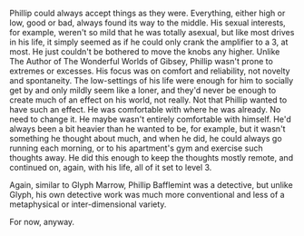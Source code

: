 Phillip could always accept things as they were. Everything, either high or low, good or bad, always found its way to the middle. His sexual interests, for example, weren't so mild that he was totally asexual, but like most drives in his life, it simply seemed as if he could only crank the amplifier to a 3, at most. He just couldn't be bothered to move the knobs any higher. Unlike The Author of The Wonderful Worlds of Gibsey, Phillip wasn't prone to extremes or excesses. His focus was on comfort and reliability, not novelty and spontaneity. The low-settings of his life were enough for him to socially get by and only mildly seem like a loner, and they'd never be enough to create much of an effect on his world, not really. Not that Phillip wanted to have such an effect. He was comfortable with where he was already. No need to change it. He maybe wasn't entirely comfortable with himself. He'd always been a bit heavier than he wanted to be, for example, but it wasn't something he thought about much, and when he did, he could always go running each morning, or to his apartment's gym and exercise such thoughts away. He did this enough to keep the thoughts mostly remote, and continued on, again, with his life, all of it set to level 3.

Again, similar to Glyph Marrow, Phillip Bafflemint was a detective, but unlike Glyph, his own detective work was much more conventional and less of a metaphysical or inter-dimensional variety.

For now, anyway.